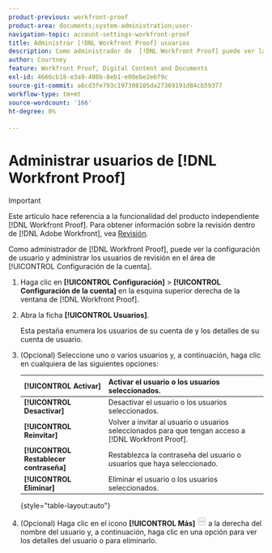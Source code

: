 ```yaml
---
product-previous: workfront-proof
product-area: documents;system-administration;user-
navigation-topic: account-settings-workfront-proof
title: Administrar [!DNL Workfront Proof] usuarios
description: Como administrador de  [!DNL Workfront Proof] puede ver la configuración de usuario y administrar los usuarios de revisión en el área de [!UICONTROL Configuración de la cuenta].
author: Courtney
feature: Workfront Proof, Digital Content and Documents
exl-id: 4666cb18-e3a9-408b-8eb1-e00ebe2e6f9c
source-git-commit: a6cd3fe793c197308105da27369191d84cb59377
workflow-type: tm+mt
source-wordcount: '166'
ht-degree: 0%

---
```


# Administrar usuarios de [!DNL Workfront Proof]

>[!IMPORTANT]
>
>Este artículo hace referencia a la funcionalidad del producto independiente [!DNL Workfront Proof]. Para obtener información sobre la revisión dentro de [!DNL Adobe Workfront], vea [Revisión](../../../review-and-approve-work/proofing/proofing.md).

Como administrador de [!DNL Workfront Proof], puede ver la configuración de usuario y administrar los usuarios de revisión en el área de [!UICONTROL Configuración de la cuenta].

1. Haga clic en **[!UICONTROL Configuración]** > **[!UICONTROL Configuración de la cuenta]** en la esquina superior derecha de la ventana de [!DNL Workfront Proof].

1. Abra la ficha **[!UICONTROL Usuarios]**.

   Esta pestaña enumera los usuarios de su cuenta de y los detalles de su cuenta de usuario.

1. (Opcional) Seleccione uno o varios usuarios y, a continuación, haga clic en cualquiera de las siguientes opciones:

   | **[!UICONTROL Activar]** | Activar el usuario o los usuarios seleccionados. |
   |---|---|
   | **[!UICONTROL Desactivar]** | Desactivar el usuario o los usuarios seleccionados. |
   | **[!UICONTROL Reinvitar]** | Volver a invitar al usuario o usuarios seleccionados para que tengan acceso a [!DNL Workfront Proof]. |
   | **[!UICONTROL Restablecer contraseña]** | Restablezca la contraseña del usuario o usuarios que haya seleccionado. |
   | **[!UICONTROL Eliminar]** | Eliminar el usuario o los usuarios seleccionados. |

   {style="table-layout:auto"}

1. (Opcional) Haga clic en el icono **[!UICONTROL Más]** ![[!DNL More_button_small].png](assets/more-button-small.png) a la derecha del nombre del usuario y, a continuación, haga clic en una opción para ver los detalles del usuario o para eliminarlo.
